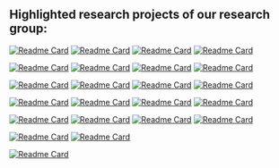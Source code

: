 ## Highlighted research projects of our research group:

[![Readme Card](https://github-readme-stats.vercel.app/api/pin/?username=harlanhong&radfasf&arasfd148&repo=CVPR2022-DaGAN&theme=default&description_lines_count=3)](https://github.com/harlanhong/CVPR2022-DaGAN)
[![Readme Card](https://github-readme-stats.vercel.app/api/pin/?username=MiZhenxing&radfasf&arasfd148&repo=Switch-NeRF&theme=default&description_lines_count=3)](https://github.com/MiZhenxing/Switch-NeRF)
[![Readme Card](https://github-readme-stats.vercel.app/api/pin/?username=prismformore&radfasf&arasfd148&repo=Multi-Task-Transformer&theme=default&description_lines_count=3)](https://github.com/prismformore/Multi-Task-Transformer)
[![Readme Card](https://github-readme-stats.vercel.app/api/pin/?username=MiZhenxing&radfasf&arasfd148&repo=GBi-Net&theme=default&description_lines_count=3)](https://github.com/MiZhenxing/GBi-Net)

[![Readme Card](https://github-readme-stats.vercel.app/api/pin/?username=xulianuwa&radfasf&arasfd148&repo=MCTformer&theme=default&description_lines_count=3)](https://github.com/xulianuwa/MCTformer)
[![Readme Card](https://github-readme-stats.vercel.app/api/pin/?username=danxuhk&radfasf&arasfd148&repo=StructuredAttentionDepthEstimation&theme=default&description_lines_count=3)](https://github.com/danxuhk/StructuredAttentionDepthEstimation)
[![Readme Card](https://github-readme-stats.vercel.app/api/pin/?username=danxuhk&radfasf&arasfd148&repo=ContinuousCRF-CNN&theme=default&description_lines_count=3)](https://github.com/danxuhk/ContinuousCRF-CNN)
[![Readme Card](https://github-readme-stats.vercel.app/api/pin/?username=harlanhong&radfasf&arasfd148&repo=ICCV2023-MCNET&theme=default&description_lines_count=3)](https://github.com/harlanhong/ICCV2023-MCNET)


[![Readme Card](https://github-readme-stats.vercel.app/api/pin/?username=yangcaoai&radfasf&arasfd148&repo=CoDA_NeurIPS2023&theme=default&description_lines_count=3)](https://github.com/yangcaoai/CoDA_NeurIPS2023)
[![Readme Card](https://github-readme-stats.vercel.app/api/pin/?username=andrea-pilzer&radfasf&arasfd148&repo=unsup-stereo-depthGAN&theme=default&description_lines_count=3)](https://github.com/andrea-pilzer/unsup-stereo-depthGAN)
[![Readme Card](https://github-readme-stats.vercel.app/api/pin/?username=W-Ted&radfasf&arasfd148&repo=UDC-NeRF&theme=default&description_lines_count=3)](https://github.com/W-Ted/UDC-NeRF)
[![Readme Card](https://github-readme-stats.vercel.app/api/pin/?username=BiDiff&radfasf&arasfd148&repo=bidiff&theme=default&description_lines_count=3)](https://github.com/BiDiff/bidiff)

[![Readme Card](https://github-readme-stats.vercel.app/api/pin/?username=prismformore&radfasf&arasfd148&repo=DiffusionMTL&theme=default&description_lines_count=3)](https://github.com/prismformore/DiffusionMTL)
[![Readme Card](https://github-readme-stats.vercel.app/api/pin/?username=interactive-3d&radfasf&arasfd148&repo=interactive3d&theme=default&description_lines_count=3)](https://github.com/interactive-3d/interactive3d)
[![Readme Card](https://github-readme-stats.vercel.app/api/pin/?username=zhongyingji&radfasf&arasfd148&repo=CVT-xRF&theme=default&description_lines_count=3)](https://github.com/zhongyingji/CVT-xRF)
[![Readme Card](https://github-readme-stats.vercel.app/api/pin/?username=W-Ted&radfasf&arasfd148&repo=GScream&theme=default&description_lines_count=3)](https://github.com/W-Ted/GScream)

[![Readme Card](https://github-readme-stats.vercel.app/api/pin/?username=qwang666&radfasf&arasfd148&repo=RoomTex-&theme=default&description_lines_count=3)](https://github.com/qwang666/RoomTex-)
[![Readme Card](https://github-readme-stats.vercel.app/api/pin/?username=Holistic-Motion2D&radfasf&arasfd148&repo=Tender&theme=default&description_lines_count=3)](https://github.com/Holistic-Motion2D/Tender)
[![Readme Card](https://github-readme-stats.vercel.app/api/pin/?username=yanchi-3dv&radfasf&arasfd148&repo=diff-gaussian-rasterization-for-gsslam&theme=default&description_lines_count=3)](https://github.com/yanchi-3dv/diff-gaussian-rasterization-for-gsslam)
[![Readme Card](https://github-readme-stats.vercel.app/api/pin/?username=yangcaoai&radfasf&arasfd148&repo=3DGS-DET&theme=default&description_lines_count=3)](https://github.com/yangcaoai/3DGS-DET)


[![Readme Card](https://github-readme-stats.vercel.app/api/pin/?username=ShaelynZ&radfasf&arasfd148&repo=synergize-motion-appearance&theme=default&description_lines_count=3)](https://github.com/ShaelynZ/synergize-motion-appearance)
[![Readme Card](https://github-readme-stats.vercel.app/api/pin/?username=W-Ted&radfasf&arasfd148&repo=F3D-Gaus&theme=default&description_lines_count=3)](https://github.com/W-Ted/F3D-Gaus)

[![Readme Card](https://github-readme-stats.vercel.app/api/pin/?username=MiZhenxing&radfasf&arasfd148&repo=ThinkDiff&theme=default&description_lines_count=3)](https://github.com/MiZhenxing/ThinkDiff)


